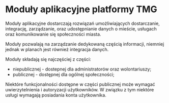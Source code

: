 # Moduły aplikacyjne platformy TMG

Moduły aplikacyjne dostarczają rozwiązań umożliwiających dostarczanie, integrację, zarządzanie, oraz udostępnianie danych o mieście, usługach oraz komunikowanie się społeczności miasta.

Moduły pozwalają na zarządzanie dedykowaną częścią informacji, niemniej jednak w planach jest również integracja danych.

Moduły składają się najczęściej z części:
 * niepublicznej - dostepnej dla administratorów oraz wolontariuszy;
 * publicznej - dostępnej dla ogólnej społeczności;


 Niektóre funkcjonalności dostępne w części publicznej może wymagać uwierzytelnienia i autoryzacji użytkowników. W związku z tym niektóre usługi wymagają posiadania konta użytkownika.
